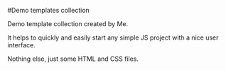 #Demo templates collection

Demo template collection created by Me.

It helps to quickly and easily start any simple JS project with a nice user interface.

Nothing else, just some HTML and CSS files.

